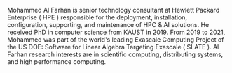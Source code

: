 Mohammed Al Farhan is senior technology consultant at Hewlett Packard Enterprise ( HPE )
responsible for the deployment, installation, configuration, supporting, and
maintenance of HPC & AI solutions. He received PhD in computer science from
KAUST in 2019. From 2019 to 2021, Mohammed was part of the world's leading
Exascale Computing Project of the US DOE: Software for Linear Algebra Targeting
Exascale ( SLATE ). Al Farhan research interests are in scientific computing,
distributing systems, and high performance computing.
